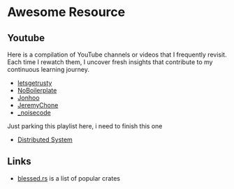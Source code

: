 # Awesome Resource

## Youtube
Here is a compilation of YouTube channels or videos that I frequently revisit. Each time I rewatch them, I uncover fresh insights that contribute to my continuous learning journey.
- <a href="https://www.youtube.com/@letsgetrusty" target="_blank">letsgetrusty</a>
- <a href="https://www.youtube.com/@NoBoilerplate" target="_blank">NoBoilerplate</a>
- <a href="https://www.youtube.com/@jonhoo" target="_blank">Jonhoo</a>
- <a href="https://www.youtube.com/@JeremyChone" target="_blank">JeremyChone</a>
- <a href="https://www.youtube.com/@_noisecode" target="_blank">_noisecode</a>

Just parking this playlist here, i need to finish this one
- <a href="https://www.youtube.com/watch?v=cQP8WApzIQQ&list=PLrw6a1wE39_tb2fErI4-WkMbsvGQk9_UB" target="_blank">Distributed System</a>

## Links
- <a href="https://blessed.rs/crates" target="_blank">blessed.rs</a> is a list of popular crates